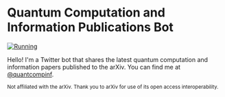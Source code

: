 # Quantum Computation and Information Publications Bot
[![Running](https://github.com/epelaaez/QCIP-Bot/actions/workflows/runbot.yaml/badge.svg)](https://github.com/epelaaez/QCIP-Bot/actions/workflows/runbot.yaml)

Hello! I'm a Twitter bot that shares the latest quantum computation and information papers published to the arXiv. You can find me at [@quantcompinf](https://twitter.com/quantcompinf).

<sub>Not affiliated with the arXiv. Thank you to arXiv for use of its open access interoperability.</sub>

